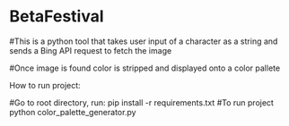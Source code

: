 # BetaFestival

#This is a python tool that takes user input of a character as a string and sends a Bing API request to fetch the image

#Once image is found color is stripped and displayed onto a color pallete


How to run project:

  #Go to root directory, run:
    pip install -r requirements.txt
  #To run project
    python color_palette_generator.py
